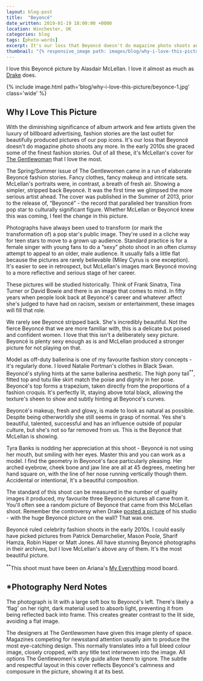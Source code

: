 ```yaml
---
layout: blog-post
title:  "Beyoncé"
date_written: 2019-01-19 18:00:00 +0000
location: Winchester, UK
categories: blog
tags: [photo-words]
excerpt: It's our loss that Beyoncé doesn't do magazine photo shoots any more. In the early 2010s she graced some of the finest fashion stories. Out of all these, it's Alasdair McLellan's cover for The Gentlewoman that I love the most.
thumbnail: "{% responsive_image path: images/blog/why-i-love-this-picture/beyonce-1.jpg class: wide %}"
---
```

I love this Beyoncé picture by Alasdair McLellan. I love it almost as much as [Drake](https://www.elle.com/culture/music/a12186209/drake-has-a-huge-portrait-of-beyonce-on-his-wall/) does.

{% include image.html path='blog/why-i-love-this-picture/beyonce-1.jpg' class='wide' %}

## Why I Love This Picture
With the diminishing significance of album artwork and few artists given the luxury of billboard advertising, fashion stories are the last outlet for beautifully produced pictures of our pop icons. It's our loss that Beyoncé doesn't do magazine photo shoots any more. In the early 2010s she graced some of the finest fashion stories. Out of all these, it's McLellan's cover for [The Gentlewoman](https://thegentlewoman.co.uk/library/beyonce) that I love the most.

The Spring/Summer issue of The Gentlewomen came in a run of elaborate Beyoncé fashion stories. Fancy clothes, fancy makeup and intricate sets. McLellan's portraits were, in contrast, a breath of fresh air. Showing a simpler, stripped back Beyoncé. It was the first time we glimpsed the more serious artist ahead. The cover was published in the Summer of 2013, prior to the release of, “Beyoncé” - the record that paralleled her transition from pop star to culturally significant figure. Whether McLellan or Beyoncé knew this was coming, I feel the change in this picture.

Photographs have always been used to transform (or mark the transformation of) a pop star's public image. They're used in a cliche way for teen stars to move to a grown up audience. Standard practice is for a female singer with young fans to do a “sexy" photo shoot in an often clumsy attempt to appeal to an older, male audience. It usually falls a little flat because the pictures are rarely believable (Miley Cyrus is one exception). It's easier to see in retrospect, but McLellan's images mark Beyoncé moving to a more reflective and serious stage of her career.

These pictures will be studied historically. Think of Frank Sinatra, Tina Turner or David Bowie and there is an image that comes to mind. In fifty years when people look back at Beyoncé's career and whatever affect she's judged to have had on racism, sexism or entertainment, these images will fill that role.

We rarely see Beyoncé stripped back. She's incredibly beautiful. Not the fierce Beyoncé that we are more familiar with, this is a delicate but poised and confident women. I love that this isn't a deliberately sexy picture. Beyoncé is plenty sexy enough as is and McLellan produced a stronger picture for not playing on that.

Model as off-duty ballerina is one of my favourite fashion story concepts - it's regularly done. I loved Natalie Portman's clothes in Black Swan. Beyoncé's styling hints at the same ballerina aesthetic. The high pony tail<sup>\*\*</sup>, fitted top and tutu like skirt match the poise and dignity in her pose. Beyoncé's top forms a trapezium, taken directly from the proportions of a fashion croquis. It's perfectly lit, staying above total black, allowing the texture's sheen to show and subtly hinting at Beyoncé's curves.

Beyoncé's makeup, fresh and glowy, is made to look as natural as possible. Despite being otherworldly she still seems in grasp of normal. Yes she's beautiful, talented, successful and has an influence outside of popular culture, but she's not so far removed from us. This is the Beyoncé that McLellan is showing.

Tyra Banks is nodding her appreciation at this shoot - Beyoncé is not using her mouth, but smiling with her eyes. Master this and you can work as a model. I find the geometry in Beyoncé's face particularly pleasing. Her arched eyebrow, cheek bone and jaw line are all at 45 degrees, meeting her hand square on, with the line of her nose running vertically though them. Accidental or intentional, It's a beautiful composition.

The standard of this shoot can be measured in the number of quality images it produced, my favourite three Beyoncé pictures all came from it. You'll often see a random picture of Beyoncé that came from this McLellan shoot. Remember the controversy when Drake [posted a picture](https://www.instagram.com/p/BYsKcZgjEbC/) of his studio - with the huge Beyoncé picture on the wall? That was one.

Beyoncé ruled celebrity fashion shoots in the early 2010s. I could easily have picked pictures from Patrick Demarchelier, Mason Poole, Sharif Hamza, Robin Haper or Matt Jones.  All have stunning Beyoncé photographs in their archives, but I love McLellan's above any of them. It's the most beautiful picture.

<sup>\*\*</sup>This shoot must have been on Ariana's [My Everything](https://en.wikipedia.org/wiki/My_Everything_(Ariana_Grande_album)) mood board.

## \*Photography Nerd Notes
The photograph is lit with a large soft box to Beyoncé's left. There's likely a ‘flag' on her right, dark material used to absorb light, preventing it from being reflected back into frame. This creates greater contrast to the lit side, avoiding a flat image.

The designers at The Gentlewomen have given this image plenty of space. Magazines competing for newsstand attention usually aim to produce the most eye-catching design. This normally translates into a full bleed colour image, closely cropped, with any title text interwoven into the image. All options The Gentlewomen's style guide allow them to ignore. The subtle and respectful layout in this cover reflects Beyoncé's calmness and composure in the picture, showing it at its best.
